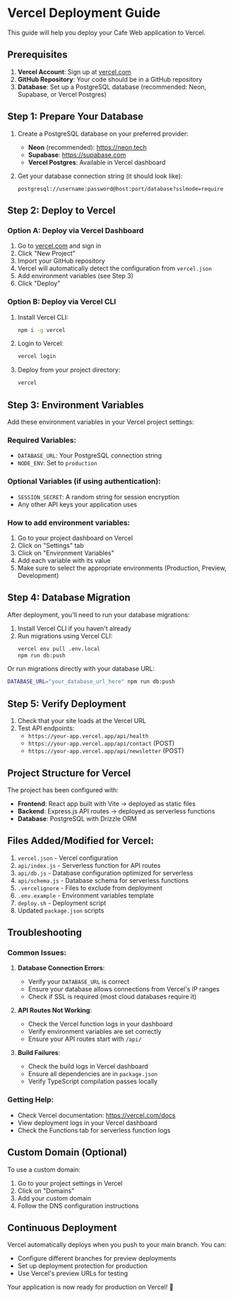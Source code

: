 # Vercel Deployment Guide

This guide will help you deploy your Cafe Web application to Vercel.

## Prerequisites

1. **Vercel Account**: Sign up at [vercel.com](https://vercel.com)
2. **GitHub Repository**: Your code should be in a GitHub repository
3. **Database**: Set up a PostgreSQL database (recommended: Neon, Supabase, or Vercel Postgres)

## Step 1: Prepare Your Database

1. Create a PostgreSQL database on your preferred provider:
   - **Neon** (recommended): https://neon.tech
   - **Supabase**: https://supabase.com
   - **Vercel Postgres**: Available in Vercel dashboard

2. Get your database connection string (it should look like):
   ```
   postgresql://username:password@host:port/database?sslmode=require
   ```

## Step 2: Deploy to Vercel

### Option A: Deploy via Vercel Dashboard

1. Go to [vercel.com](https://vercel.com) and sign in
2. Click "New Project"
3. Import your GitHub repository
4. Vercel will automatically detect the configuration from `vercel.json`
5. Add environment variables (see Step 3)
6. Click "Deploy"

### Option B: Deploy via Vercel CLI

1. Install Vercel CLI:
   ```bash
   npm i -g vercel
   ```

2. Login to Vercel:
   ```bash
   vercel login
   ```

3. Deploy from your project directory:
   ```bash
   vercel
   ```

## Step 3: Environment Variables

Add these environment variables in your Vercel project settings:

### Required Variables:
- `DATABASE_URL`: Your PostgreSQL connection string
- `NODE_ENV`: Set to `production`

### Optional Variables (if using authentication):
- `SESSION_SECRET`: A random string for session encryption
- Any other API keys your application uses

### How to add environment variables:
1. Go to your project dashboard on Vercel
2. Click on "Settings" tab
3. Click on "Environment Variables"
4. Add each variable with its value
5. Make sure to select the appropriate environments (Production, Preview, Development)

## Step 4: Database Migration

After deployment, you'll need to run your database migrations:

1. Install Vercel CLI if you haven't already
2. Run migrations using Vercel CLI:
   ```bash
   vercel env pull .env.local
   npm run db:push
   ```

Or run migrations directly with your database URL:
```bash
DATABASE_URL="your_database_url_here" npm run db:push
```

## Step 5: Verify Deployment

1. Check that your site loads at the Vercel URL
2. Test API endpoints:
   - `https://your-app.vercel.app/api/health`
   - `https://your-app.vercel.app/api/contact` (POST)
   - `https://your-app.vercel.app/api/newsletter` (POST)

## Project Structure for Vercel

The project has been configured with:

- **Frontend**: React app built with Vite → deployed as static files
- **Backend**: Express.js API routes → deployed as serverless functions
- **Database**: PostgreSQL with Drizzle ORM

## Files Added/Modified for Vercel:

1. `vercel.json` - Vercel configuration
2. `api/index.js` - Serverless function for API routes
3. `api/db.js` - Database configuration optimized for serverless
4. `api/schema.js` - Database schema for serverless functions
5. `.vercelignore` - Files to exclude from deployment
6. `.env.example` - Environment variables template
7. `deploy.sh` - Deployment script
8. Updated `package.json` scripts

## Troubleshooting

### Common Issues:

1. **Database Connection Errors**:
   - Verify your `DATABASE_URL` is correct
   - Ensure your database allows connections from Vercel's IP ranges
   - Check if SSL is required (most cloud databases require it)

2. **API Routes Not Working**:
   - Check the Vercel function logs in your dashboard
   - Verify environment variables are set correctly
   - Ensure your API routes start with `/api/`

3. **Build Failures**:
   - Check the build logs in Vercel dashboard
   - Ensure all dependencies are in `package.json`
   - Verify TypeScript compilation passes locally

### Getting Help:

- Check Vercel documentation: https://vercel.com/docs
- View deployment logs in your Vercel dashboard
- Check the Functions tab for serverless function logs

## Custom Domain (Optional)

To use a custom domain:

1. Go to your project settings in Vercel
2. Click on "Domains"
3. Add your custom domain
4. Follow the DNS configuration instructions

## Continuous Deployment

Vercel automatically deploys when you push to your main branch. You can:

- Configure different branches for preview deployments
- Set up deployment protection for production
- Use Vercel's preview URLs for testing

Your application is now ready for production on Vercel! 🚀

